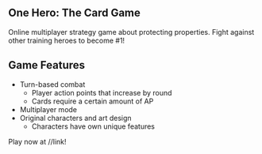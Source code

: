 ## One Hero: The Card Game ##
Online multiplayer strategy game about protecting properties. Fight against other training heroes to become #1!

## Game Features ##
* Turn-based combat
  - Player action points that increase by round
  - Cards require a certain amount of AP
* Multiplayer mode
* Original characters and art design
  - Characters have own unique features

Play now at //link!
